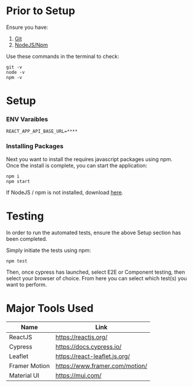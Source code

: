 # Prior to Setup
Ensure you have:
1. [Git](https://git-scm.com/download/win)
2. [NodeJS/Npm](https://nodejs.org/en/download/current)

Use these commands in the terminal to check:
```
git -v
node -v
npm -v
```

# Setup

### ENV Varaibles
```
REACT_APP_API_BASE_URL=****
```

### Installing Packages
Next you want to install the requires javascript packages using npm.\
Once the install is complete, you can start the application:
```
npm i 
npm start
```

If NodeJS / npm is not installed, download [here](https://nodejs.org/en/download/).


# Testing
In order to run the automated tests, ensure the above Setup section has been completed.

Simply initiate the tests using npm:
```
npm test
```
Then, once cypress has launched, select E2E or Component testing, then select your browser of choice. From here you can select which test(s) you want to perform.

# Major Tools Used
|   Name            |                       Link                            |
|-------------------|-------------------------------------------------------|
|   ReactJS         | https://reactjs.org/                                  |
|   Cypress         | https://docs.cypress.io/                              |
|   Leaflet         | https://react-leaflet.js.org/                         |
|   Framer Motion   | https://www.framer.com/motion/                        |
|   Material UI     | https://mui.com/                                      |